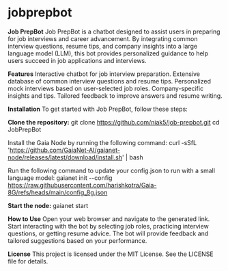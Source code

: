 # jobprepbot
**Job PrepBot**
Job PrepBot is a chatbot designed to assist users in preparing for job interviews and career advancement. By integrating common interview questions, resume tips, and company insights into a large language model (LLM), this bot provides personalized guidance to help users succeed in job applications and interviews.

**Features**
Interactive chatbot for job interview preparation.
Extensive database of common interview questions and resume tips.
Personalized mock interviews based on user-selected job roles.
Company-specific insights and tips.
Tailored feedback to improve answers and resume writing.

**Installation**
To get started with Job PrepBot, follow these steps:

**Clone the repository:**
git clone https://github.com/niak5/job-prepbot.git
cd JobPrepBot

Install the Gaia Node by running the following command:
curl -sSfL 'https://github.com/GaiaNet-AI/gaianet-node/releases/latest/download/install.sh' | bash

Run the following command to update your config.json to run with a small language model:
gaianet init --config https://raw.githubusercontent.com/harishkotra/Gaia-8G/refs/heads/main/config_8g.json

**Start the node:**
gaianet start

**How to Use**
Open your web browser and navigate to the generated link.
Start interacting with the bot by selecting job roles, practicing interview questions, or getting resume advice.
The bot will provide feedback and tailored suggestions based on your performance.

**License**
This project is licensed under the MIT License. See the LICENSE file for details.
